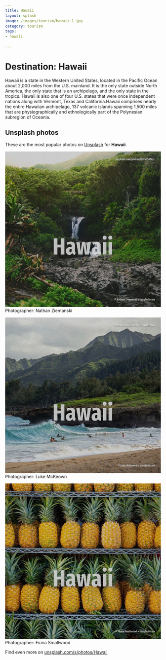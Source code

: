 ```yaml
---
title: Hawaii
layout: splash
image: /images/tourism/hawaii.1.jpg
category: tourism
tags:
- hawaii

---
```

# Destination: Hawaii

Hawaii  is a state in the Western United States, located in the Pacific Ocean about 2,000 miles 
from the U.S.
mainland.
It is the only state outside North America, the only state that is an archipelago, and the only 
state in the tropics.
Hawaii is also one of four U.S.
states that were once independent nations along with Vermont, Texas and California.Hawaii comprises 
nearly the entire Hawaiian archipelago, 137 volcanic islands spanning 1,500 miles  that are 
physiographically and ethnologically part of the Polynesian subregion of Oceania.

 
## Unsplash photos
These are the most popular photos on [Unsplash](https://unsplash.com) for **Hawaii**.
 
![Hawaii](/images/tourism/hawaii.1.jpg)
Photographer:  Nathan Ziemanski
 
![Hawaii](/images/tourism/hawaii.2.jpg)
Photographer:  Luke McKeown
 
![Hawaii](/images/tourism/hawaii.3.jpg)
Photographer:  Fiona Smallwood
 
Find even more on [unsplash.com/s/photos/Hawaii](https://unsplash.com/s/photos/Hawaii)
 
